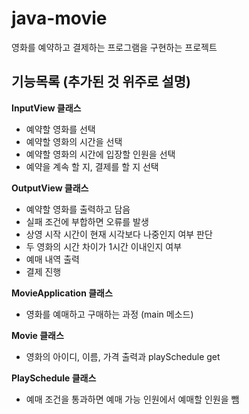 # java-movie
영화를 예약하고 결제하는 프로그램을 구현하는 프로젝트

## 기능목록 (추가된 것 위주로 설명)
**InputView 클래스**
- 예약할 영화를 선택
- 예약할 영화의 시간을 선택
- 예약할 영화의 시간에 입장할 인원을 선택
- 예약을 계속 할 지, 결제를 할 지 선택

**OutputView 클래스**
- 예약할 영화를 출력하고 담음
- 실패 조건에 부합하면 오류를 발생
- 상영 시작 시간이 현재 시각보다 나중인지 여부 판단
- 두 영화의 시간 차이가 1시간 이내인지 여부
- 예매 내역 출력
- 결제 진행

**MovieApplication 클래스**
- 영화를 예매하고 구매하는 과정 (main 메소드)

**Movie 클래스**
- 영화의 아이디, 이름, 가격 출력과 playSchedule get

**PlaySchedule 클래스**
- 예매 조건을 통과하면 예매 가능 인원에서 예매할 인원을 뺌
